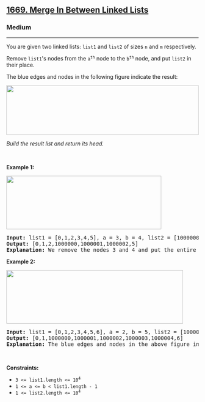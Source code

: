 <h2><a href="https://leetcode.com/problems/merge-in-between-linked-lists/">1669. Merge In Between Linked Lists</a></h2><h3>Medium</h3><hr><div style="user-select: auto;"><p style="user-select: auto;">You are given two linked lists: <code style="user-select: auto;">list1</code> and <code style="user-select: auto;">list2</code> of sizes <code style="user-select: auto;">n</code> and <code style="user-select: auto;">m</code> respectively.</p>

<p style="user-select: auto;">Remove <code style="user-select: auto;">list1</code>'s nodes from the <code style="user-select: auto;">a<sup style="user-select: auto;">th</sup></code> node to the <code style="user-select: auto;">b<sup style="user-select: auto;">th</sup></code> node, and put <code style="user-select: auto;">list2</code> in their place.</p>

<p style="user-select: auto;">The blue edges and nodes in the following figure indicate the result:</p>
<img alt="" src="https://assets.leetcode.com/uploads/2020/11/05/fig1.png" style="height: 130px; width: 504px; user-select: auto;">
<p style="user-select: auto;"><em style="user-select: auto;">Build the result list and return its head.</em></p>

<p style="user-select: auto;">&nbsp;</p>
<p style="user-select: auto;"><strong style="user-select: auto;">Example 1:</strong></p>
<img alt="" src="https://assets.leetcode.com/uploads/2020/11/05/merge_linked_list_ex1.png" style="width: 406px; height: 140px; user-select: auto;">
<pre style="user-select: auto;"><strong style="user-select: auto;">Input:</strong> list1 = [0,1,2,3,4,5], a = 3, b = 4, list2 = [1000000,1000001,1000002]
<strong style="user-select: auto;">Output:</strong> [0,1,2,1000000,1000001,1000002,5]
<strong style="user-select: auto;">Explanation:</strong> We remove the nodes 3 and 4 and put the entire list2 in their place. The blue edges and nodes in the above figure indicate the result.
</pre>

<p style="user-select: auto;"><strong style="user-select: auto;">Example 2:</strong></p>
<img alt="" src="https://assets.leetcode.com/uploads/2020/11/05/merge_linked_list_ex2.png" style="width: 463px; height: 140px; user-select: auto;">
<pre style="user-select: auto;"><strong style="user-select: auto;">Input:</strong> list1 = [0,1,2,3,4,5,6], a = 2, b = 5, list2 = [1000000,1000001,1000002,1000003,1000004]
<strong style="user-select: auto;">Output:</strong> [0,1,1000000,1000001,1000002,1000003,1000004,6]
<strong style="user-select: auto;">Explanation:</strong> The blue edges and nodes in the above figure indicate the result.
</pre>

<p style="user-select: auto;">&nbsp;</p>
<p style="user-select: auto;"><strong style="user-select: auto;">Constraints:</strong></p>

<ul style="user-select: auto;">
	<li style="user-select: auto;"><code style="user-select: auto;">3 &lt;= list1.length &lt;= 10<sup style="user-select: auto;">4</sup></code></li>
	<li style="user-select: auto;"><code style="user-select: auto;">1 &lt;= a &lt;= b &lt; list1.length - 1</code></li>
	<li style="user-select: auto;"><code style="user-select: auto;">1 &lt;= list2.length &lt;= 10<sup style="user-select: auto;">4</sup></code></li>
</ul>
</div>